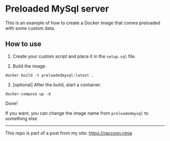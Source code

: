 # Preloaded MySql server
This is an example of how to create a Docker image that comes preloaded with some custom data.

## How to use
1. Create your custom script and place it in the ```setup.sql``` file.

2. Build the image.
```shell
docker build -t preloadedmysql:latest .
```

3. [optional] After the build, start a container.
```shell
docker-compose up -d
```

Done!

If you want, you can change the image name from ```preloadedmysql``` to something else.


---
This repo is part of a post from my site: https://raccoon.ninja